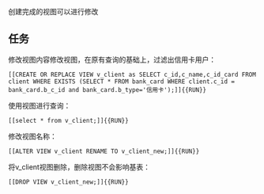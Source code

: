 创建完成的视图可以进行修改

## 任务 

修改视图内容修改视图，在原有查询的基础上，过滤出信用卡用户：

`[[CREATE OR REPLACE VIEW v_client as SELECT c_id,c_name,c_id_card FROM client WHERE EXISTS (SELECT * FROM bank_card WHERE client.c_id = bank_card.b_c_id and bank_card.b_type='信用卡');]]{{RUN}}`

使用视图进行查询：

`[[select * from v_client;]]{{RUN}}`

修改视图名称：

`[[ALTER VIEW v_client RENAME TO v_client_new;]]{{RUN}}`

将v_client视图删除，删除视图不会影响基表：

`[[DROP VIEW v_client_new;]]{{RUN}}`
